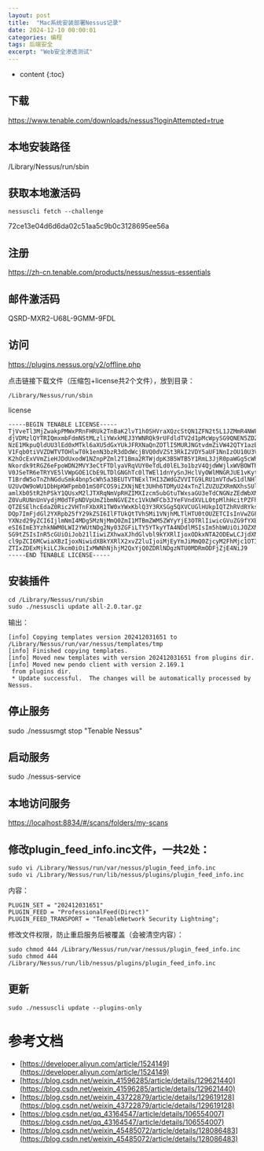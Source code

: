```yaml
---
layout: post
title:  "Mac系统安装部署Nessus记录"
date: 2024-12-10 00:00:01
categories: 编程
tags: 后端安全
excerpt: "Web安全渗透测试"
---
```


* content
{:toc}


## 下载
https://www.tenable.com/downloads/nessus?loginAttempted=true

## 本地安装路径
/Library/Nessus/run/sbin

## 获取本地激活码
```
nessuscli fetch --challenge
```

72ce13e04d6d6da02c51aa5c9b0c3128695ee56a

## 注册
https://zh-cn.tenable.com/products/nessus/nessus-essentials


## 邮件激活码
QSRD-MXR2-U68L-9GMM-9FDL

## 访问
https://plugins.nessus.org/v2/offline.php

点击链接下载文件（压缩包+license共2个文件），放到目录：
```
/Library/Nessus/run/sbin
```

license
```
-----BEGIN TENABLE LICENSE-----
TjVveTl3MjZwakpPMWxPRnFHRUk2TnBaK2lvT1h0SHVraXQzcStQN1ZFN2t5L1JZMmR4NWFBL3li
djVDMzlQYTRIQmxmbFdmNStMLzliYWxkMEJ3YWNRQk9rUFdldTV2d1pMcWpySG9QNEN5ZDZBVFhN
NzE1MkpuQldUU3lEd0xMTkl6aXU5dGxYUkJFRXNaQnZOTlI5MURJNGtvdmZiVW42QTY1azBJZFF0
V1Fqb0tiVVZDWTVTOHlwT0k1enN3bzR3dDdWcjBVQ0dVZSt3RkI2VDY5aUF1NnIzOU10U3VCL0hj
K2hOcExVVmZieHJDdUxodW1NZnpPZml2T1Bma2RTWjdpK3B5WTB5Y1RmL3JjR0paWGg5cWhhVHEx
Nkordk9tRGZ6eFpoWDN2MVY3eCtFTDlyaVRqVUY0eTdLd0lEL3o1bzV4QjdWWjlxWVBOWThyY2pV
V0JSeTR6eTRYVE5lVWpGOE1CbE9LTDlGNGhTc0lTWEl1dnYySnJHclVyOWlMNGRJUE1vKytmWHEw
T1BrdW5oTnZhNGduSmk4bnp5cWh5a3BEUTVTNExlTHI3ZWdGZVVITG9LRU1mVTdwS1dlNHlKMWZi
U2UvOW9oWU1DbHpKWFpmb01mS0FCOS9iZXNjNEt3UHh6TDMyU24xTnZlZUZUZXRmNXhsSUlPSlNr
amlXb05tR2hPSkY1QUsxM2lJTXRqNmVpRHZIMXIzcm5ubGtuTWxsaGU3eTdCNGNzZEdWbXNzRU9Q
Z0VuRUNnUnVydjM0dTFpNDVpUmZ1bmNGVEZtc1VkUWFCb3JYeFVndXVLL0tpMlhHcitPZFhFUGhp
QTZESElhcEdaZ0Ric2VHTnFXbXR1TW0xYWxKblQ3Y3RXSGg5QXVCUGlHUkpIQTZhRVdRYkswejg9
DQp7ImFjdGl2YXRpb25fY29kZSI6IlFTUkQtTVhSMi1VNjhMLTlHTU0tOUZETCIsInVwZGF0ZV9w
YXNzd29yZCI6IjlmNmI4MDg5MzNjMmQ0ZmI1MTBmZWM5ZWYyYjE3OTRlIiwicGVuZG9fYXBpX2tl
eSI6ImE3YzhkNWM0LWI2YWUtNDg2Ny03ZGFiLTY5YTkyYTA4NDdlMSIsIm5hbWUiOiJOZXNzdXMg
SG9tZSIsInR5cGUiOiJob21lIiwiZXhwaXJhdGlvbl9kYXRlIjoxODkxNTA2ODEwLCJjdXN0b21l
cl9pZCI6MCwiaXBzIjoxNiwidXBkYXRlX2xvZ2luIjoiMjEyYmJiMmQ0ZjcyM2FhMjc1OTI0M2Jm
ZTIxZDExMjkiLCJkcm0iOiIxMWNhNjhjM2QxYjQ0ZDRlNDgzNTU0MDRmODFjZjE4NiJ9
-----END TENABLE LICENSE-----
```


## 安装插件
```
cd /Library/Nessus/run/sbin
sudo ./nessuscli update all-2.0.tar.gz
```

输出：
```
[info] Copying templates version 202412031651 to /Library/Nessus/run/var/nessus/templates/tmp
[info] Finished copying templates.
[info] Moved new templates with version 202412031651 from plugins dir.
[info] Moved new pendo client with version 2.169.1
 from plugins dir.
 * Update successful.  The changes will be automatically processed by Nessus.
 ```


## 停止服务
sudo ./nessusmgt stop "Tenable Nessus"

## 启动服务
sudo ./nessus-service


## 本地访问服务
[https://localhost:8834/#/scans/folders/my-scans](https://localhost:8834/#/scans/folders/my-scans)


## 修改plugin_feed_info.inc文件，一共2处：
```
sudo vi /Library/Nessus/run/var/nessus/plugin_feed_info.inc
sudo vi /Library/Nessus/run/lib/nessus/plugins/plugin_feed_info.inc
```

内容：
```
PLUGIN_SET = "202412031651"
PLUGIN_FEED = "ProfessionalFeed(Direct)"
PLUGIN_FEED_TRANSPORT = "TenableNetwork Security Lightning";
```

修改文件权限，防止重启服务后被覆盖（会被清空内容）：
```
sudo chmod 444 /Library/Nessus/run/var/nessus/plugin_feed_info.inc
sudo chmod 444 /Library/Nessus/run/lib/nessus/plugins/plugin_feed_info.inc
```

## 更新
```
sudo ./nessuscli update --plugins-only
```


# 参考文档
+ [https://developer.aliyun.com/article/1524149](https://developer.aliyun.com/article/1524149)
+ [https://blog.csdn.net/weixin_41596285/article/details/129621440](https://blog.csdn.net/weixin_41596285/article/details/129621440)
+ [https://blog.csdn.net/weixin_43722879/article/details/129619128](https://blog.csdn.net/weixin_43722879/article/details/129619128)
+ [https://blog.csdn.net/qq_43164547/article/details/106554007](https://blog.csdn.net/qq_43164547/article/details/106554007)
+ [https://blog.csdn.net/weixin_45485072/article/details/128086483](https://blog.csdn.net/weixin_45485072/article/details/128086483)








